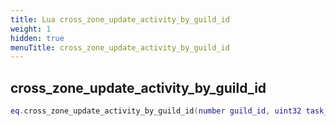 ```yaml
---
title: Lua cross_zone_update_activity_by_guild_id
weight: 1
hidden: true
menuTitle: cross_zone_update_activity_by_guild_id
---
```

## cross_zone_update_activity_by_guild_id
```lua
eq.cross_zone_update_activity_by_guild_id(number guild_id, uint32 task_id, number activity_id) -- void
```